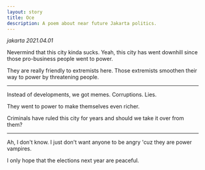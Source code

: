 ```yaml
---
layout: story
title: Oce
description: A poem about near future Jakarta politics.
---
```


*jakarta 2021.04.01*

Nevermind that this city kinda sucks.
Yeah, this city has went downhill
since those pro-business people went to power.

They are really friendly to extremists here.
Those extremists smoothen their way to power
by threatening people.

----

Instead of developments, we got memes.
Corruptions.
Lies.

They went to power to
make themselves even richer.

Criminals have ruled this city for years
and should we take it over from them?

----

Ah, I don't know.
I just don't want anyone to be angry
'cuz they are power vampires.

I only hope that the elections next year are peaceful.

